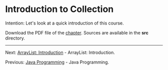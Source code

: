 # Introduction to Collection

Intention: Let's look at a quick introduction of this course.

Download the PDF file of the [chapter](chapter_1.pdf). Sources are available in the <b>src</b> directory.

<hr>

Next: [ArrayList: Introduction](chapter_2.md "ArrayList: Introduction") - ArrayList: Introduction.

Previous: [Java Programming](../../README.md "First Java Program") - Java Programming.